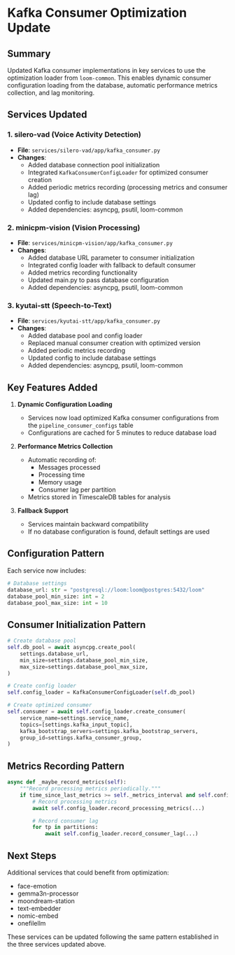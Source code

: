 # Kafka Consumer Optimization Update

## Summary

Updated Kafka consumer implementations in key services to use the optimization loader from `loom-common`. This enables dynamic consumer configuration loading from the database, automatic performance metrics collection, and lag monitoring.

## Services Updated

### 1. silero-vad (Voice Activity Detection)
- **File**: `services/silero-vad/app/kafka_consumer.py`
- **Changes**:
  - Added database connection pool initialization
  - Integrated `KafkaConsumerConfigLoader` for optimized consumer creation
  - Added periodic metrics recording (processing metrics and consumer lag)
  - Updated config to include database settings
  - Added dependencies: asyncpg, psutil, loom-common

### 2. minicpm-vision (Vision Processing)
- **File**: `services/minicpm-vision/app/kafka_consumer.py`
- **Changes**:
  - Added database URL parameter to consumer initialization
  - Integrated config loader with fallback to default consumer
  - Added metrics recording functionality
  - Updated main.py to pass database configuration
  - Added dependencies: asyncpg, psutil, loom-common

### 3. kyutai-stt (Speech-to-Text)
- **File**: `services/kyutai-stt/app/kafka_consumer.py`
- **Changes**:
  - Added database pool and config loader
  - Replaced manual consumer creation with optimized version
  - Added periodic metrics recording
  - Updated config to include database settings
  - Added dependencies: asyncpg, psutil, loom-common

## Key Features Added

1. **Dynamic Configuration Loading**
   - Services now load optimized Kafka consumer configurations from the `pipeline_consumer_configs` table
   - Configurations are cached for 5 minutes to reduce database load

2. **Performance Metrics Collection**
   - Automatic recording of:
     - Messages processed
     - Processing time
     - Memory usage
     - Consumer lag per partition
   - Metrics stored in TimescaleDB tables for analysis

3. **Fallback Support**
   - Services maintain backward compatibility
   - If no database configuration is found, default settings are used

## Configuration Pattern

Each service now includes:
```python
# Database settings
database_url: str = "postgresql://loom:loom@postgres:5432/loom"
database_pool_min_size: int = 2
database_pool_max_size: int = 10
```

## Consumer Initialization Pattern

```python
# Create database pool
self.db_pool = await asyncpg.create_pool(
    settings.database_url,
    min_size=settings.database_pool_min_size,
    max_size=settings.database_pool_max_size,
)

# Create config loader
self.config_loader = KafkaConsumerConfigLoader(self.db_pool)

# Create optimized consumer
self.consumer = await self.config_loader.create_consumer(
    service_name=settings.service_name,
    topics=[settings.kafka_input_topic],
    kafka_bootstrap_servers=settings.kafka_bootstrap_servers,
    group_id=settings.kafka_consumer_group,
)
```

## Metrics Recording Pattern

```python
async def _maybe_record_metrics(self):
    """Record processing metrics periodically."""
    if time_since_last_metrics >= self._metrics_interval and self.config_loader:
        # Record processing metrics
        await self.config_loader.record_processing_metrics(...)

        # Record consumer lag
        for tp in partitions:
            await self.config_loader.record_consumer_lag(...)
```

## Next Steps

Additional services that could benefit from optimization:
- face-emotion
- gemma3n-processor
- moondream-station
- text-embedder
- nomic-embed
- onefilellm

These services can be updated following the same pattern established in the three services updated above.
